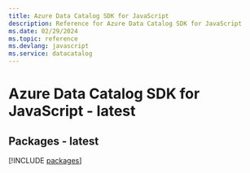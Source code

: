 ```yaml
---
title: Azure Data Catalog SDK for JavaScript
description: Reference for Azure Data Catalog SDK for JavaScript
ms.date: 02/29/2024
ms.topic: reference
ms.devlang: javascript
ms.service: datacatalog
---
```

# Azure Data Catalog SDK for JavaScript - latest
## Packages - latest
[!INCLUDE [packages](data-catalog-index.md)]